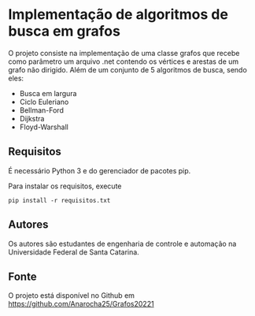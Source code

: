 # Implementação de algoritmos de busca em grafos

O projeto consiste na implementação de uma classe grafos que recebe como parâmetro um arquivo .net contendo os vértices e arestas de um grafo não dirigido. Além de um conjunto de 5 algoritmos de busca, sendo eles:
- Busca em largura
- Ciclo Euleriano
- Bellman-Ford
- Dijkstra
- Floyd-Warshall

## Requisitos

É necessário Python 3 e do gerenciador de pacotes pip.

Para instalar os requisitos, execute

    pip install -r requisitos.txt 

## Autores

Os autores são estudantes de engenharia de controle e automação na Universidade Federal de Santa Catarina.

## Fonte

O projeto está disponível no Github em https://github.com/Anarocha25/Grafos20221